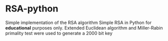 # RSA-python
Simple implementation of the RSA algorithm
Simple RSA in Python for **educational** purposes only. 
Extended Euclidean algorithm and Miller-Rabin primality test were used to generate a 2000 bit key
